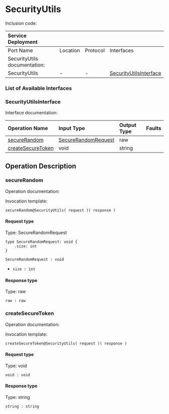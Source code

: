 <!-- cSpell:disable -->
<!-- markdownlint-disable -->
<!-- editorconfig-checker-disable -->

# SecurityUtils

Inclusion code: 

| Service Deployment           |          |          |                                                                    |
|:-----------------------------|:---------|:---------|:-------------------------------------------------------------------|
| Port Name                    | Location | Protocol | Interfaces                                                         |
| SecurityUtils documentation: |          |          |                                                                    |
| SecurityUtils                | -        | -        | [SecurityUtilsInterface](security_utils.md#SecurityUtilsInterface) |

### List of Available Interfaces

### SecurityUtilsInterface <a id="SecurityUtilsInterface"></a>

Interface documentation:

| Operation Name                                           | Input Type                                                   | Output Type | Faults |
|:---------------------------------------------------------|:-------------------------------------------------------------|:------------|:-------|
| [secureRandom](security_utils.md#secureRandom)           | [SecureRandomRequest](security_utils.md#SecureRandomRequest) | raw         |        |
| [createSecureToken](security_utils.md#createSecureToken) | void                                                         | string      |        |

## Operation Description

### secureRandom <a id="secureRandom"></a>

Operation documentation:

Invocation template:

```jolie
secureRandom@SecurityUtils( request )( response )
```

#### Request type <a id="SecureRandomRequest"></a>

Type: SecureRandomRequest

```jolie
type SecureRandomRequest: void {
    .size: int
}
```

`SecureRandomRequest : void`

* `size : int`

#### Response type

Type: raw

`raw : raw`

### createSecureToken <a id="createSecureToken"></a>

Operation documentation:

Invocation template:

```jolie
createSecureToken@SecurityUtils( request )( response )
```

#### Request type

Type: void

`void : void`

#### Response type

Type: string

`string : string`

